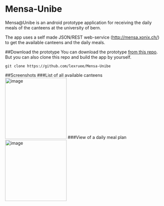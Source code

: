 Mensa-Unibe
===========
Mensa@Unibe is an android prototype application for receiving the daily meals of the canteens at the university of bern.

The app uses a self made JSON/REST web-service (http://mensa.xonix.ch/) to get the available canteens and the daily meals.

##Download the prototype
You can download the prototype [from this repo](https://github.com/lexruee/Mensa-Unibe/blob/master/bin/MensaUnibeApp.apk).
But you can also clone this repo and build the app by yourself.
```
git clone https://github.com/lexruee/Mensa-Unibe
```

##Screenshots
###List of all available canteens
<img alt="image" src="https://raw.github.com/lexruee/Mensa-Unibe/master/screenshots/1.png" width="200px" />
###View of a daily meal plan
<img alt="image" src="https://raw.github.com/lexruee/Mensa-Unibe/master/screenshots/2.png" width="200px" />


